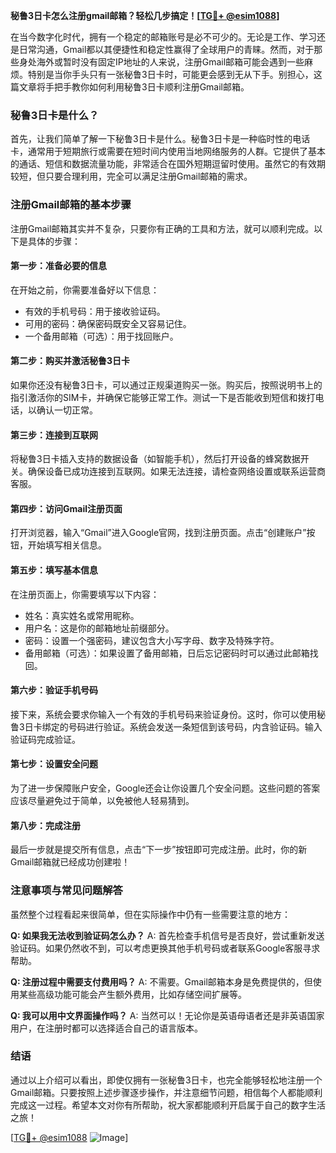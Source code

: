 **秘鲁3日卡怎么注册gmail邮箱？轻松几步搞定！[[TG💪+ @esim1088](https://t.me/s/esim1088)]**

在当今数字化时代，拥有一个稳定的邮箱账号是必不可少的。无论是工作、学习还是日常沟通，Gmail都以其便捷性和稳定性赢得了全球用户的青睐。然而，对于那些身处海外或暂时没有固定IP地址的人来说，注册Gmail邮箱可能会遇到一些麻烦。特别是当你手头只有一张秘鲁3日卡时，可能更会感到无从下手。别担心，这篇文章将手把手教你如何利用秘鲁3日卡顺利注册Gmail邮箱。

### 秘鲁3日卡是什么？

首先，让我们简单了解一下秘鲁3日卡是什么。秘鲁3日卡是一种临时性的电话卡，通常用于短期旅行或需要在短时间内使用当地网络服务的人群。它提供了基本的通话、短信和数据流量功能，非常适合在国外短期逗留时使用。虽然它的有效期较短，但只要合理利用，完全可以满足注册Gmail邮箱的需求。

### 注册Gmail邮箱的基本步骤

注册Gmail邮箱其实并不复杂，只要你有正确的工具和方法，就可以顺利完成。以下是具体的步骤：

#### 第一步：准备必要的信息
在开始之前，你需要准备好以下信息：
- 有效的手机号码：用于接收验证码。
- 可用的密码：确保密码既安全又容易记住。
- 一个备用邮箱（可选）：用于找回账户。

#### 第二步：购买并激活秘鲁3日卡
如果你还没有秘鲁3日卡，可以通过正规渠道购买一张。购买后，按照说明书上的指引激活你的SIM卡，并确保它能够正常工作。测试一下是否能收到短信和拨打电话，以确认一切正常。

#### 第三步：连接到互联网
将秘鲁3日卡插入支持的数据设备（如智能手机），然后打开设备的蜂窝数据开关。确保设备已成功连接到互联网。如果无法连接，请检查网络设置或联系运营商客服。

#### 第四步：访问Gmail注册页面
打开浏览器，输入“Gmail”进入Google官网，找到注册页面。点击“创建账户”按钮，开始填写相关信息。

#### 第五步：填写基本信息
在注册页面上，你需要填写以下内容：
- 姓名：真实姓名或常用昵称。
- 用户名：这是你的邮箱地址前缀部分。
- 密码：设置一个强密码，建议包含大小写字母、数字及特殊字符。
- 备用邮箱（可选）：如果设置了备用邮箱，日后忘记密码时可以通过此邮箱找回。

#### 第六步：验证手机号码
接下来，系统会要求你输入一个有效的手机号码来验证身份。这时，你可以使用秘鲁3日卡绑定的号码进行验证。系统会发送一条短信到该号码，内含验证码。输入验证码完成验证。

#### 第七步：设置安全问题
为了进一步保障账户安全，Google还会让你设置几个安全问题。这些问题的答案应该尽量避免过于简单，以免被他人轻易猜到。

#### 第八步：完成注册
最后一步就是提交所有信息，点击“下一步”按钮即可完成注册。此时，你的新Gmail邮箱就已经成功创建啦！

### 注意事项与常见问题解答

虽然整个过程看起来很简单，但在实际操作中仍有一些需要注意的地方：

**Q: 如果我无法收到验证码怎么办？**
A: 首先检查手机信号是否良好，尝试重新发送验证码。如果仍然收不到，可以考虑更换其他手机号码或者联系Google客服寻求帮助。

**Q: 注册过程中需要支付费用吗？**
A: 不需要。Gmail邮箱本身是免费提供的，但使用某些高级功能可能会产生额外费用，比如存储空间扩展等。

**Q: 我可以用中文界面操作吗？**
A: 当然可以！无论你是英语母语者还是非英语国家用户，在注册时都可以选择适合自己的语言版本。

### 结语

通过以上介绍可以看出，即使仅拥有一张秘鲁3日卡，也完全能够轻松地注册一个Gmail邮箱。只要按照上述步骤逐步操作，并注意细节问题，相信每个人都能顺利完成这一过程。希望本文对你有所帮助，祝大家都能顺利开启属于自己的数字生活之旅！

[[TG💪+ @esim1088](https://t.me/s/esim1088) ![Image](https://i.postimg.cc/4NQfJmqS/Snipaste-2025-05-13-00-14-12.png)]